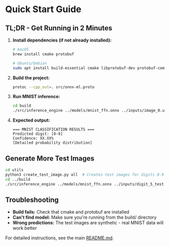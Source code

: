 # Quick Start Guide

## TL;DR - Get Running in 2 Minutes

1. **Install dependencies (if not already installed):**
   ```bash
   # macOS
   brew install cmake protobuf
   
   # Ubuntu/Debian
   sudo apt install build-essential cmake libprotobuf-dev protobuf-compiler
   ```

2. **Build the project:**
   ```bash
   protoc --cpp_out=. src/onnx-ml.proto
   ```

3. **Run MNIST inference:**
   ```bash
   cd build
   ./src/inference_engine ../models/mnist_ffn.onnx ../inputs/image_0.ubyte
   ```

4. **Expected output:**
   ```
   === MNIST CLASSIFICATION RESULTS ===
   Predicted digit: [0-9]
   Confidence: XX.XX%
   [Detailed probability distribution]
   ```

## Generate More Test Images

```bash
cd utils
python3 create_test_image.py all  # Creates test images for digits 0-9
cd ../build
./src/inference_engine ../models/mnist_ffn.onnx ../inputs/digit_5_test.ubyte
```

## Troubleshooting

- **Build fails:** Check that cmake and protobuf are installed
- **Can't find model:** Make sure you're running from the build/ directory
- **Wrong predictions:** The test images are synthetic - real MNIST data will work better

For detailed instructions, see the main [README.md](README.md).